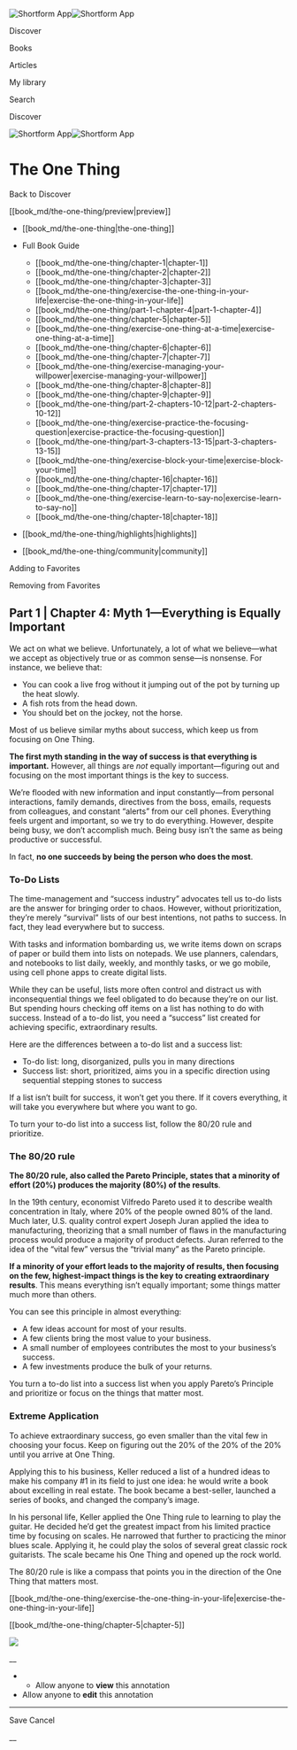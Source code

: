![Shortform App](/img/logo.36a2399e.svg)![Shortform App](/img/logo-dark.70c1b072.svg)

Discover

Books

Articles

My library

Search

Discover

![Shortform App](/img/logo.36a2399e.svg)![Shortform App](/img/logo-dark.70c1b072.svg)

# The One Thing

Back to Discover

[[book_md/the-one-thing/preview|preview]]

  * [[book_md/the-one-thing|the-one-thing]]
  * Full Book Guide

    * [[book_md/the-one-thing/chapter-1|chapter-1]]
    * [[book_md/the-one-thing/chapter-2|chapter-2]]
    * [[book_md/the-one-thing/chapter-3|chapter-3]]
    * [[book_md/the-one-thing/exercise-the-one-thing-in-your-life|exercise-the-one-thing-in-your-life]]
    * [[book_md/the-one-thing/part-1-chapter-4|part-1-chapter-4]]
    * [[book_md/the-one-thing/chapter-5|chapter-5]]
    * [[book_md/the-one-thing/exercise-one-thing-at-a-time|exercise-one-thing-at-a-time]]
    * [[book_md/the-one-thing/chapter-6|chapter-6]]
    * [[book_md/the-one-thing/chapter-7|chapter-7]]
    * [[book_md/the-one-thing/exercise-managing-your-willpower|exercise-managing-your-willpower]]
    * [[book_md/the-one-thing/chapter-8|chapter-8]]
    * [[book_md/the-one-thing/chapter-9|chapter-9]]
    * [[book_md/the-one-thing/part-2-chapters-10-12|part-2-chapters-10-12]]
    * [[book_md/the-one-thing/exercise-practice-the-focusing-question|exercise-practice-the-focusing-question]]
    * [[book_md/the-one-thing/part-3-chapters-13-15|part-3-chapters-13-15]]
    * [[book_md/the-one-thing/exercise-block-your-time|exercise-block-your-time]]
    * [[book_md/the-one-thing/chapter-16|chapter-16]]
    * [[book_md/the-one-thing/chapter-17|chapter-17]]
    * [[book_md/the-one-thing/exercise-learn-to-say-no|exercise-learn-to-say-no]]
    * [[book_md/the-one-thing/chapter-18|chapter-18]]
  * [[book_md/the-one-thing/highlights|highlights]]
  * [[book_md/the-one-thing/community|community]]



Adding to Favorites 

Removing from Favorites 

## Part 1 | Chapter 4: Myth 1—Everything is Equally Important

We act on what we believe. Unfortunately, a lot of what we believe—what we accept as objectively true or as common sense—is nonsense. For instance, we believe that:

  * You can cook a live frog without it jumping out of the pot by turning up the heat slowly.
  * A fish rots from the head down.
  * You should bet on the jockey, not the horse.



Most of us believe similar myths about success, which keep us from focusing on One Thing.

**The first myth standing in the way of success is that everything is important.** However, all things are _not_ equally important—figuring out and focusing on the most important things is the key to success.

We’re flooded with new information and input constantly—from personal interactions, family demands, directives from the boss, emails, requests from colleagues, and constant “alerts” from our cell phones. Everything feels urgent and important, so we try to do everything. However, despite being busy, we don’t accomplish much. Being busy isn’t the same as being productive or successful.

In fact, **no one succeeds by being the person who does the most**.

### To-Do Lists

The time-management and “success industry” advocates tell us to-do lists are the answer for bringing order to chaos. However, without prioritization, they’re merely “survival” lists of our best intentions, not paths to success. In fact, they lead everywhere but to success.

With tasks and information bombarding us, we write items down on scraps of paper or build them into lists on notepads. We use planners, calendars, and notebooks to list daily, weekly, and monthly tasks, or we go mobile, using cell phone apps to create digital lists.

While they can be useful, lists more often control and distract us with inconsequential things we feel obligated to do because they’re on our list. But spending hours checking off items on a list has nothing to do with success. Instead of a to-do list, you need a “success” list created for achieving specific, extraordinary results.

Here are the differences between a to-do list and a success list:

  * To-do list: long, disorganized, pulls you in many directions
  * Success list: short, prioritized, aims you in a specific direction using sequential stepping stones to success



If a list isn’t built for success, it won’t get you there. If it covers everything, it will take you everywhere but where you want to go.

To turn your to-do list into a success list, follow the 80/20 rule and prioritize.

### The 80/20 rule

**The 80/20 rule, also called the Pareto Principle, states that** **a minority of effort (20%) produces the majority (80%) of the results**.

In the 19th century, economist Vilfredo Pareto used it to describe wealth concentration in Italy, where 20% of the people owned 80% of the land. Much later, U.S. quality control expert Joseph Juran applied the idea to manufacturing, theorizing that a small number of flaws in the manufacturing process would produce a majority of product defects. Juran referred to the idea of the “vital few” versus the “trivial many” as the Pareto principle.

**If a minority of your effort leads to the majority of results, then focusing on the few, highest-impact things is the key to creating extraordinary results**. This means everything isn’t equally important; some things matter much more than others.

You can see this principle in almost everything:

  * A few ideas account for most of your results.
  * A few clients bring the most value to your business.
  * A small number of employees contributes the most to your business’s success.
  * A few investments produce the bulk of your returns.



You turn a to-do list into a success list when you apply Pareto’s Principle and prioritize or focus on the things that matter most.

### Extreme Application

To achieve extraordinary success, go even smaller than the vital few in choosing your focus. Keep on figuring out the 20% of the 20% of the 20% until you arrive at One Thing.

Applying this to his business, Keller reduced a list of a hundred ideas to make his company #1 in its field to just one idea: he would write a book about excelling in real estate. The book became a best-seller, launched a series of books, and changed the company’s image.

In his personal life, Keller applied the One Thing rule to learning to play the guitar. He decided he’d get the greatest impact from his limited practice time by focusing on scales. He narrowed that further to practicing the minor blues scale. Applying it, he could play the solos of several great classic rock guitarists. The scale became his One Thing and opened up the rock world.

The 80/20 rule is like a compass that points you in the direction of the One Thing that matters most.

[[book_md/the-one-thing/exercise-the-one-thing-in-your-life|exercise-the-one-thing-in-your-life]]

[[book_md/the-one-thing/chapter-5|chapter-5]]

![](https://bat.bing.com/action/0?ti=56018282&Ver=2&mid=d75a9b16-afea-4281-9b29-291f0f5a61f9&sid=1711133063fa11eebdec89a8b8ae3bbc&vid=171147a063fa11eea7440fcfeb230d96&vids=0&msclkid=N&pi=0&lg=en-US&sw=800&sh=600&sc=24&nwd=1&tl=Shortform%20%7C%20Book&p=https%3A%2F%2Fwww.shortform.com%2Fapp%2Fbook%2Fthe-one-thing%2Fpart-1-chapter-4&r=&lt=416&evt=pageLoad&sv=1&rn=793292)

__

  *   * Allow anyone to **view** this annotation
  * Allow anyone to **edit** this annotation



* * *

Save Cancel

__



